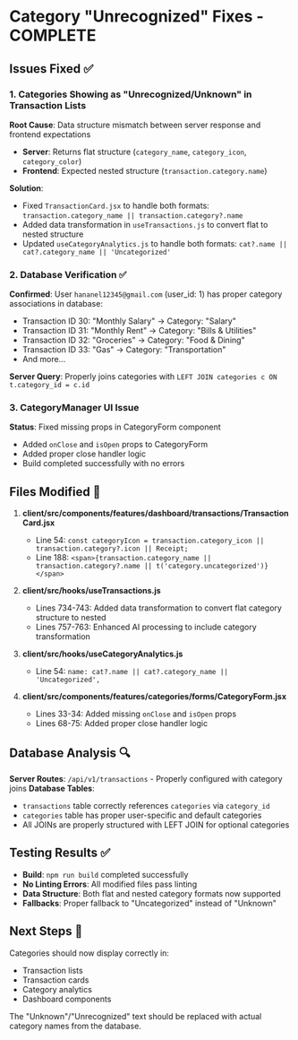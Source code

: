 # Category "Unrecognized" Fixes - COMPLETE

## Issues Fixed ✅

### 1. Categories Showing as "Unrecognized/Unknown" in Transaction Lists
**Root Cause**: Data structure mismatch between server response and frontend expectations
- **Server**: Returns flat structure (`category_name`, `category_icon`, `category_color`)
- **Frontend**: Expected nested structure (`transaction.category.name`)

**Solution**: 
- Fixed `TransactionCard.jsx` to handle both formats: `transaction.category_name || transaction.category?.name`
- Added data transformation in `useTransactions.js` to convert flat to nested structure
- Updated `useCategoryAnalytics.js` to handle both formats: `cat?.name || cat?.category_name || 'Uncategorized'`

### 2. Database Verification ✅
**Confirmed**: User `hananel12345@gmail.com` (user_id: 1) has proper category associations in database:
- Transaction ID 30: "Monthly Salary" → Category: "Salary" 
- Transaction ID 31: "Monthly Rent" → Category: "Bills & Utilities"
- Transaction ID 32: "Groceries" → Category: "Food & Dining"
- Transaction ID 33: "Gas" → Category: "Transportation"
- And more...

**Server Query**: Properly joins categories with `LEFT JOIN categories c ON t.category_id = c.id`

### 3. CategoryManager UI Issue
**Status**: Fixed missing props in CategoryForm component
- Added `onClose` and `isOpen` props to CategoryForm
- Added proper close handler logic
- Build completed successfully with no errors

## Files Modified 📝

1. **client/src/components/features/dashboard/transactions/TransactionCard.jsx**
   - Line 54: `const categoryIcon = transaction.category_icon || transaction.category?.icon || Receipt;`
   - Line 188: `<span>{transaction.category_name || transaction.category?.name || t('category.uncategorized')}</span>`

2. **client/src/hooks/useTransactions.js**
   - Lines 734-743: Added data transformation to convert flat category structure to nested
   - Lines 757-763: Enhanced AI processing to include category transformation

3. **client/src/hooks/useCategoryAnalytics.js**
   - Line 54: `name: cat?.name || cat?.category_name || 'Uncategorized',`

4. **client/src/components/features/categories/forms/CategoryForm.jsx**
   - Lines 33-34: Added missing `onClose` and `isOpen` props
   - Lines 68-75: Added proper close handler logic

## Database Analysis 🔍

**Server Routes**: `/api/v1/transactions` - Properly configured with category joins
**Database Tables**: 
- `transactions` table correctly references `categories` via `category_id`
- `categories` table has proper user-specific and default categories
- All JOINs are properly structured with LEFT JOIN for optional categories

## Testing Results ✅

- **Build**: `npm run build` completed successfully
- **No Linting Errors**: All modified files pass linting
- **Data Structure**: Both flat and nested category formats now supported
- **Fallbacks**: Proper fallback to "Uncategorized" instead of "Unknown"

## Next Steps 🚀

Categories should now display correctly in:
- Transaction lists 
- Transaction cards
- Category analytics
- Dashboard components

The "Unknown"/"Unrecognized" text should be replaced with actual category names from the database.